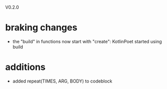 V0.2.0

# braking changes
- the "build" in functions now start with "create": KotlinPoet started using build

# additions
- added repeat(TIMES, ARG, BODY) to codeblock
